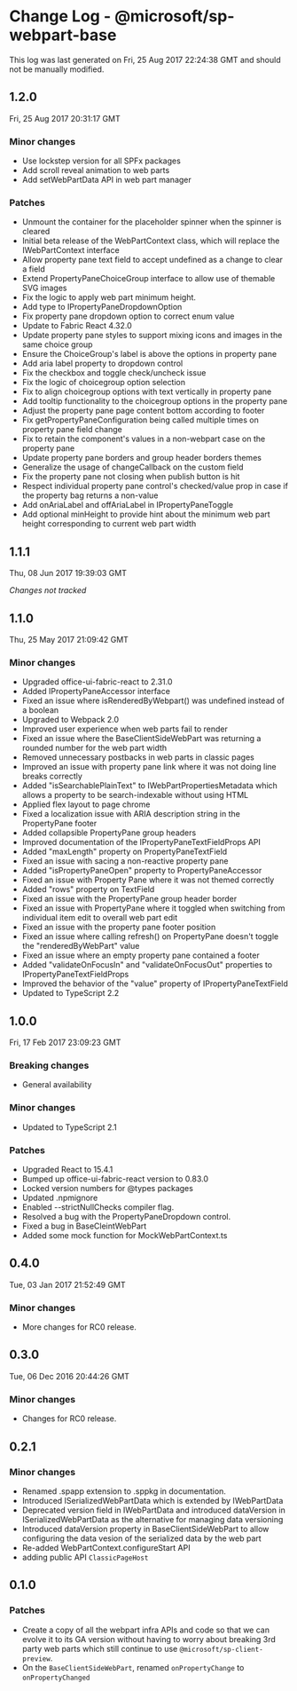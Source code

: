 # Change Log - @microsoft/sp-webpart-base

This log was last generated on Fri, 25 Aug 2017 22:24:38 GMT and should not be manually modified.

## 1.2.0
Fri, 25 Aug 2017 20:31:17 GMT

### Minor changes

- Use lockstep version for all SPFx packages
- Add scroll reveal animation to web parts
- Add setWebPartData API in web part manager

### Patches

- Unmount the container for the placeholder spinner when the spinner is cleared
- Initial beta release of the WebPartContext class, which will replace the IWebPartContext interface
- Allow property pane text field to accept undefined as a change to clear a field
- Extend PropertyPaneChoiceGroup interface to allow use of themable SVG images
- Fix the logic to apply web part minimum height.
- Add type to IPropertyPaneDropdownOption
- Fix property pane dropdown option to correct enum value
- Update to Fabric React 4.32.0
- Update property pane styles to support mixing icons and images in the same choice group
- Ensure the ChoiceGroup's label is above the options in property pane
- Add aria label property to dropdown control
- Fix the checkbox and toggle check/uncheck issue
- Fix the logic of choicegroup option selection
- Fix to align choicegroup options with text vertically in property pane
- Add tooltip functionality to the choicegroup options in the property pane
- Adjust the property pane page content bottom according to footer
- Fix getPropertyPaneConfiguration being called multiple times on property pane field change
- Fix to retain the component's values in a non-webpart case on the property pane
- Update property pane borders and group header borders themes
- Generalize the usage of changeCallback on the custom field
- Fix the property pane not closing when publish button is hit
- Respect individual property pane control's checked/value prop in case if the property bag returns a non-value
- Add onAriaLabel and offAriaLabel in IPropertyPaneToggle
- Add optional minHeight to provide hint about the minimum web part height corresponding to current web part width

## 1.1.1
Thu, 08 Jun 2017 19:39:03 GMT

*Changes not tracked*

## 1.1.0
Thu, 25 May 2017 21:09:42 GMT

### Minor changes

- Upgraded office-ui-fabric-react to 2.31.0
- Added IPropertyPaneAccessor interface
- Fixed an issue where isRenderedByWebpart() was undefined instead of a boolean
- Upgraded to Webpack 2.0
- Improved user experience when web parts fail to render
- Fixed an issue where the BaseClientSideWebPart was returning a rounded number for the web part width
- Removed unnecessary postbacks in web parts in classic pages
- Improved an issue with property pane link where it was not doing line breaks correctly
- Added "isSearchablePlainText" to IWebPartPropertiesMetadata which allows a property to be search-indexable without using HTML
- Applied flex layout to page chrome
- Fixed a localization issue with ARIA description string in the PropertyPane footer
- Added collapsible PropertyPane group headers
- Improved documentation of the IPropertyPaneTextFieldProps API
- Added "maxLength" property on PropertyPaneTextField
- Fixed an issue with sacing a non-reactive property pane
- Added "isPropertyPaneOpen" property to PropertyPaneAccessor
- Fixed an issue with Property Pane where it was not themed correctly
- Added "rows" property on TextField
- Fixed an issue with the PropertyPane group header border
- Fixed an issue with PropertyPane where it toggled when switching from individual item edit to overall web part edit
- Fixed an issue with the property pane footer position
- Fixed an issue where calling refresh() on PropertyPane doesn't toggle the "renderedByWebPart" value
- Fixed an issue where an empty property pane contained a footer
- Added "validateOnFocusIn" and "validateOnFocusOut" properties to IPropertyPaneTextFieldProps
- Improved the behavior of the "value" property of IPropertyPaneTextField
- Updated to TypeScript 2.2

## 1.0.0
Fri, 17 Feb 2017 23:09:23 GMT

### Breaking changes

- General availability

### Minor changes

- Updated to TypeScript 2.1

### Patches

- Upgraded React to 15.4.1
- Bumped up office-ui-fabric-react version to 0.83.0
- Locked version numbers for @types packages
- Updated .npmignore
- Enabled --strictNullChecks compiler flag.
- Resolved a bug with the PropertyPaneDropdown control.
- Fixed a bug in BaseCleintWebPart
- Added some mock function for MockWebPartContext.ts

## 0.4.0
Tue, 03 Jan 2017 21:52:49 GMT

### Minor changes

- More changes for RC0 release.

## 0.3.0
Tue, 06 Dec 2016 20:44:26 GMT

### Minor changes

- Changes for RC0 release.

## 0.2.1

### Minor changes

- Renamed .spapp extension to .sppkg in documentation.
- Introduced ISerializedWebPartData which is extended by IWebPartData
- Deprecated version field in IWebPartData and introduced dataVersion in ISerializedWebPartData as the alternative for managing data versioning
- Introduced dataVersion property in BaseClientSideWebPart to allow configuring the data vesion of the serialized data by the web part
- Re-added WebPartContext.configureStart API
- adding public API `ClassicPageHost`

## 0.1.0

### Patches

- Create a copy of all the webpart infra APIs and code so that we can evolve it to its GA version without having to worry about breaking 3rd party web parts which still continue to use `@microsoft/sp-client-preview`.
- On the `BaseClientSideWebPart`, renamed `onPropertyChange` to `onPropertyChanged`

